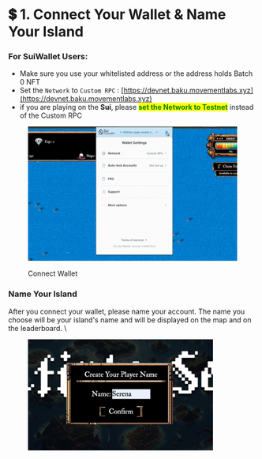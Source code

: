 # 💲 1.  Connect Your Wallet & Name Your Island

### For SuiWallet Users:

* Make sure you use your whitelisted address or the address holds Batch 0 NFT
* Set the `Network` to `Custom RPC` : [https://devnet.baku.movementlabs.xyz](https://devnet.baku.movementlabs.xyz)
* if you are playing on the **Sui**, please <mark style="color:green;">**set the Network to Testnet**</mark> instead of the Custom RPC

<figure><img src="../.gitbook/assets/output-onlinegiftools-2.gif" alt=""><figcaption><p>Connect Wallet</p></figcaption></figure>

### Name Your Island

After you connect your wallet, please name your account. The name you choose will be your island's name and will be displayed on the map and on the leaderboard. \


<figure><img src="../.gitbook/assets/image (4).png" alt="" width="375"><figcaption></figcaption></figure>
